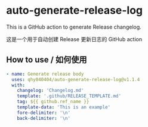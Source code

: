 # auto-generate-release-log

This is a GitHub action to generate Release changelog.

这是一个用于自动创建 Release 更新日志的 GitHub action

## How to use / 如何使用

```yaml
- name: Generate release body
  uses: qhy040404/auto-generate-release-log@v1.1.4
  with:
    changelog: 'Changelog.md'
    template: '.github/RELEASE_TEMPLATE.md'
    tag: ${{ github.ref_name }}
    template-data: 'This is an example'
    fore-delimiter: '\n'
    back-delimiter: '\n'
```